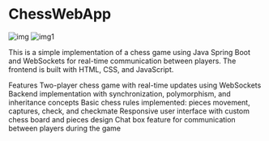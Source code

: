 # ChessWebApp
![img](https://user-images.githubusercontent.com/73652876/228631010-9a8e702f-1152-464b-bb43-fc9e150c13fd.png)
![img1](https://user-images.githubusercontent.com/73652876/228631014-3eb594dc-ad0e-4118-a105-c22b16f4f836.png)


This is a simple implementation of a chess game using Java Spring Boot and WebSockets for real-time communication between players. The frontend is built with HTML, CSS, and JavaScript.

Features
Two-player chess game with real-time updates using WebSockets
Backend implementation with synchronization, polymorphism, and inheritance concepts
Basic chess rules implemented: pieces movement, captures, check, and checkmate
Responsive user interface with custom chess board and pieces design
Chat box feature for communication between players during the game

